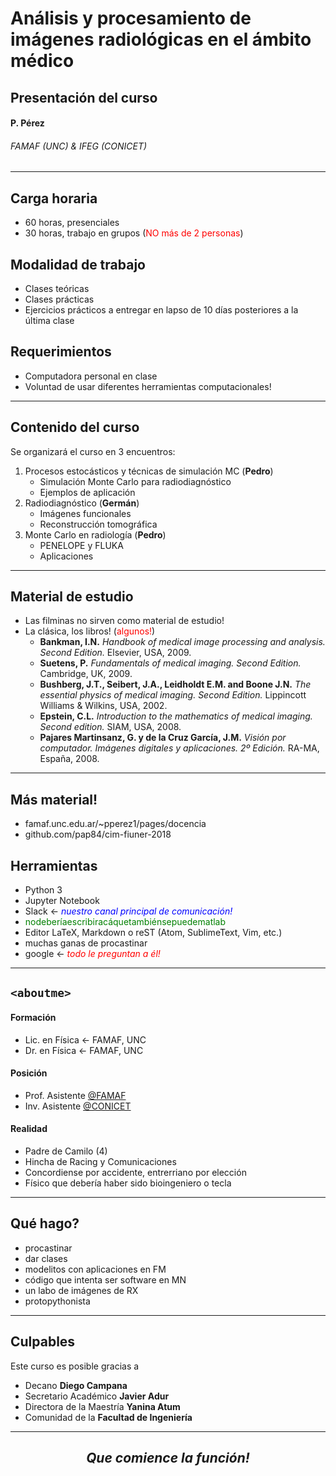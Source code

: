 # Análisis y procesamiento de imágenes radiológicas en el ámbito médico

## Presentación del curso

#### P. Pérez

###### FAMAF (UNC) & IFEG (CONICET)

---

## Carga horaria

* 60 horas, presenciales
* 30 horas, trabajo en grupos (<span style="color:red">NO más de 2 personas</span>)

## Modalidad de trabajo

* Clases teóricas
* Clases prácticas
* Ejercicios prácticos a entregar en lapso de 10 días posteriores a la última clase

## Requerimientos

* Computadora personal en clase
* Voluntad de usar diferentes herramientas computacionales!

---

## Contenido del curso

Se organizará el curso en 3 encuentros:

1. Procesos estocásticos y técnicas de simulación MC (**Pedro**)
	* Simulación Monte Carlo para radiodiagnóstico
	* Ejemplos de aplicación
2. Radiodiagnóstico (**Germán**)
	* Imágenes funcionales
	* Reconstrucción tomográfica
3. Monte Carlo en radiología (**Pedro**)
	* PENELOPE y FLUKA
	* Aplicaciones

---

## Material de estudio

* Las filminas no sirven como material de estudio!
* La clásica, los libros! (<span style="color:red">algunos!</span>)
	* **Bankman, I.N.** *Handbook of medical image processing and analysis. Second Edition.* Elsevier, USA, 2009.
	* **Suetens, P.** *Fundamentals of medical imaging. Second Edition.* Cambridge, UK, 2009.
	* **Bushberg, J.T., Seibert, J.A., Leidholdt E.M. and Boone J.N.** *The essential physics of medical imaging. Second Edition.* Lippincott Williams & Wilkins, USA, 2002.
	* **Epstein, C.L.** *Introduction to the mathematics of medical imaging. Second edition.* SIAM, USA, 2008.
	* **Pajares Martinsanz, G. y de la Cruz García, J.M.** *Visión por computador. Imágenes digitales y aplicaciones. 2º Edición.* RA-MA, España, 2008.

---
## Más material!

* famaf.unc.edu.ar/~pperez1/pages/docencia
* github.com/pap84/cim-fiuner-2018

## Herramientas

* Python 3
* Jupyter Notebook
* Slack <- <span style="color:blue">*nuestro canal principal de comunicación!*</span>
* <span style="color:green">nodeberíaescribiracáquetambiénsepuedematlab</span>
* Editor LaTeX, Markdown o reST (Atom, SublimeText, Vim, etc.)
* muchas ganas de procastinar
* google <- <span style="color:red">*todo le preguntan a él!*</span>

---

## `<aboutme>`

#### Formación

* Lic. en Física <- FAMAF, UNC
* Dr. en Física <- FAMAF, UNC

#### Posición

* Prof. Asistente [@FAMAF](www.famaf.unc.edu.ar)
* Inv. Asistente [@CONICET](www.conicet.gov.ar)

#### Realidad

* Padre de Camilo (4)
* Hincha de Racing y Comunicaciones
* Concordiense por accidente, entrerriano por elección
* Físico que debería haber sido bioingeniero o tecla

---

## Qué hago?

* procastinar
* dar clases
* modelitos con aplicaciones en FM
* código que intenta ser software en MN
* un labo de imágenes de RX
* protopythonista

---

## Culpables

Este curso es posible gracias a

* Decano **Diego Campana**
* Secretario Académico **Javier Adur**
* Directora de la Maestría **Yanina Atum**
* Comunidad de la **Facultad de Ingeniería**

---

## <center>*Que comience la función!*</center>